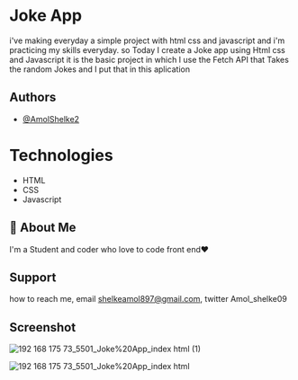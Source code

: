 # Joke App

i've making everyday a simple project with html css and javascript and i'm practicing my skills everyday.
so Today I create a Joke app using Html css and Javascript it is the basic project in which I use the Fetch API 
that Takes the random Jokes and I put that in this aplication

## Authors

- [@AmolShelke2](https://www.github.com/AmolShelke2)


# Technologies

* HTML  
* CSS  
* Javascript


## 🚀 About Me

I'm a Student and coder who love to code front end❤️

## Support

how to reach me, email shelkeamol897@gmail.com, twitter Amol_shelke09


## Screenshot
![192 168 175 73_5501_Joke%20App_index html (1)](https://user-images.githubusercontent.com/95171638/146024545-43e38c77-b798-48a4-854c-bac648318449.png)

![192 168 175 73_5501_Joke%20App_index html](https://user-images.githubusercontent.com/95171638/146024567-e50c0695-7a18-4f0f-951a-becf1b974705.png)
